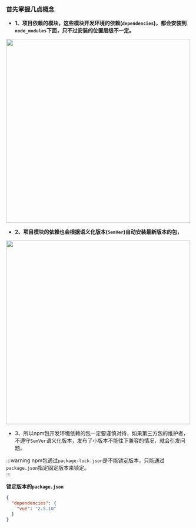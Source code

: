 ### 首先掌握几点概念

- **1、项目依赖的模块，这些模块开发环境的依赖(`dependencies`)，都会安装到`node_modules`下面，只不过安装的位置层级不一定。**

<img src="https://mp1.oss-cn-beijing.aliyuncs.com/blog/npm1.png" style="height: 500px;" />

- **2、项目模块的依赖也会根据语义化版本(`SemVer`)自动安装最新版本的包，**

<img src="https://mp1.oss-cn-beijing.aliyuncs.com/blog/npm2.png" style="height: 500px;" />

- 3、所以npm包开发环境依赖的包一定要谨慎对待，如果第三方包的维护者，不遵守`SemVer`语义化版本，发布了小版本不能往下兼容的情况，就会引发问题。

:::warning
npm包通过`package-lock.json`是不能锁定版本，只能通过`package.json`指定固定版本来锁定。</br>
:::

**锁定版本的`package.json`**

```json
{
  "dependencies": {
    "vue": "2.5.10"
  }
}
```

